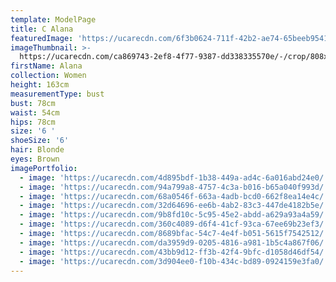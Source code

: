 ```yaml
---
template: ModelPage
title: C Alana
featuredImage: 'https://ucarecdn.com/6f3b0624-711f-42b2-ae74-65beeb9541fa/'
imageThumbnail: >-
  https://ucarecdn.com/ca869743-2ef8-4f77-9387-dd338335570e/-/crop/808x1195/810,75/-/preview/
firstName: Alana
collection: Women
height: 163cm
measurementType: bust
bust: 78cm
waist: 54cm
hips: 78cm
size: '6 '
shoeSize: '6'
hair: Blonde
eyes: Brown
imagePortfolio:
  - image: 'https://ucarecdn.com/4d895bdf-1b38-449a-ad4c-6a016abd24e0/'
  - image: 'https://ucarecdn.com/94a799a8-4757-4c3a-b016-b65a040f993d/'
  - image: 'https://ucarecdn.com/68a0546f-663a-4adb-bcd0-662f8ea14e4c/'
  - image: 'https://ucarecdn.com/32d64696-ee6b-4ab2-83c3-447de4182b5e/'
  - image: 'https://ucarecdn.com/9b8fd10c-5c95-45e2-abdd-a629a93a4a59/'
  - image: 'https://ucarecdn.com/360c4089-d6f4-41cf-93ca-67ee69b23ef3/'
  - image: 'https://ucarecdn.com/8689bfac-54c7-4e4f-b051-5615f7542512/'
  - image: 'https://ucarecdn.com/da3959d9-0205-4816-a981-1b5c4a867f06/'
  - image: 'https://ucarecdn.com/43bb9d12-ff3b-42f4-9bfc-d1058d46df54/'
  - image: 'https://ucarecdn.com/3d904ee0-f10b-434c-bd89-0924159e3fa0/'
---
```


